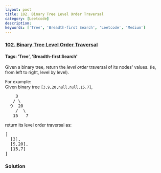 ```yaml
---
layout: post
title: 102. Binary Tree Level Order Traversal
category: [Leetcode]
description: 
keywords: ['Tree', 'Breadth-first Search', 'Leetcode', 'Medium']
---
```

### [102. Binary Tree Level Order Traversal](https://leetcode.com/problems/binary-tree-level-order-traversal)

#### Tags: 'Tree', 'Breadth-first Search'

<div class="content__u3I1 question-content__JfgR"><div><p>Given a binary tree, return the <i>level order</i> traversal of its nodes' values. (ie, from left to right, level by level).</p>
<p>
For example:<br/>
Given binary tree <code>[3,9,20,null,null,15,7]</code>,<br/>
</p><pre>    3
   / \
  9  20
    /  \
   15   7
</pre>
<p></p>
<p>
return its level order traversal as:<br/>
</p><pre>[
  [3],
  [9,20],
  [15,7]
]
</pre>
<p></p></div></div>

### Solution
